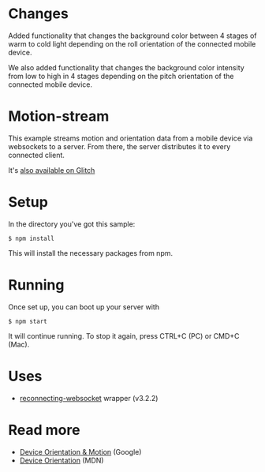 # Changes

Added functionality that changes the background color
between 4 stages of warm to cold light depending on
the roll orientation of the connected mobile
device.

We also added functionality that changes the background color intensity from low to high in 4 stages depending on the  pitch orientation of the connected mobile device. 

# Motion-stream

This example streams motion and orientation data from a mobile device via websockets to a server. From there, the server distributes it to every connected client.

It's [also available on Glitch](https://glitch.com/edit/#!/remix/ch-motion-data)

# Setup

In the directory you've got this sample:

`$ npm install`

This will install the necessary packages from npm.

# Running

Once set up, you can boot up your server with

`$ npm start`

It will continue running. To stop it again, press CTRL+C (PC) or CMD+C (Mac).

# Uses

* [reconnecting-websocket](https://github.com/pladaria/reconnecting-websocket) wrapper (v3.2.2)

# Read more

* [Device Orientation & Motion](https://developers.google.com/web/fundamentals/native-hardware/device-orientation/) (Google)
* [Device Orientation](https://developer.mozilla.org/en-US/docs/Web/API/Detecting_device_orientation) (MDN)
